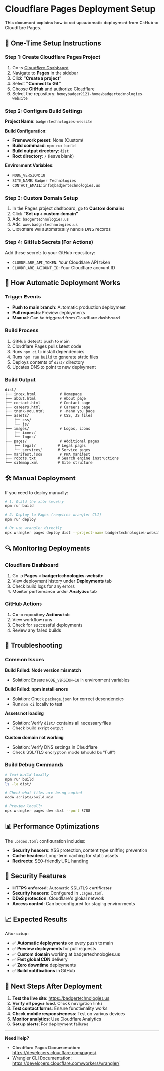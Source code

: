 # Cloudflare Pages Deployment Setup

This document explains how to set up automatic deployment from GitHub to Cloudflare Pages.

## 🚀 One-Time Setup Instructions

### Step 1: Create Cloudflare Pages Project

1. Go to [Cloudflare Dashboard](https://dash.cloudflare.com/)
2. Navigate to **Pages** in the sidebar
3. Click **"Create a project"**
4. Select **"Connect to Git"**
5. Choose **GitHub** and authorize Cloudflare
6. Select the repository: `honeybadger2121-home/badgertechnologies-website`

### Step 2: Configure Build Settings

**Project Name**: `badgertechnologies-website`

**Build Configuration**:
- **Framework preset**: None (Custom)
- **Build command**: `npm run build`
- **Build output directory**: `dist`
- **Root directory**: `/` (leave blank)

**Environment Variables**:
- `NODE_VERSION`: `18`
- `SITE_NAME`: `Badger Technologies`
- `CONTACT_EMAIL`: `info@badgertechnologies.us`

### Step 3: Custom Domain Setup

1. In the Pages project dashboard, go to **Custom domains**
2. Click **"Set up a custom domain"**
3. Add: `badgertechnologies.us`
4. Add: `www.badgertechnologies.us`
5. Cloudflare will automatically handle DNS records

### Step 4: GitHub Secrets (For Actions)

Add these secrets to your GitHub repository:
- `CLOUDFLARE_API_TOKEN`: Your Cloudflare API token
- `CLOUDFLARE_ACCOUNT_ID`: Your Cloudflare account ID

## 🔄 How Automatic Deployment Works

### Trigger Events
- **Push to main branch**: Automatic production deployment
- **Pull requests**: Preview deployments
- **Manual**: Can be triggered from Cloudflare dashboard

### Build Process
1. GitHub detects push to main
2. Cloudflare Pages pulls latest code
3. Runs `npm ci` to install dependencies
4. Runs `npm run build` to generate static files
5. Deploys contents of `dist/` directory
6. Updates DNS to point to new deployment

### Build Output
```
dist/
├── index.html           # Homepage
├── about.html           # About page
├── contact.html         # Contact page
├── careers.html         # Careers page
├── thank-you.html       # Thank you page
├── assets/              # CSS, JS files
│   ├── css/
│   └── js/
├── images/              # Logos, icons
│   ├── icons/
│   └── logos/
├── pages/               # Additional pages
│   ├── legal/          # Legal pages
│   └── services/       # Service pages
├── manifest.json        # PWA manifest
├── robots.txt          # Search engine instructions
└── sitemap.xml         # Site structure
```

## 🛠️ Manual Deployment

If you need to deploy manually:

```bash
# 1. Build the site locally
npm run build

# 2. Deploy to Pages (requires wrangler CLI)
npm run deploy

# Or use wrangler directly
npx wrangler pages deploy dist --project-name badgertechnologies-website
```

## 🔍 Monitoring Deployments

### Cloudflare Dashboard
1. Go to **Pages** > **badgertechnologies-website**
2. View deployment history under **Deployments** tab
3. Check build logs for any errors
4. Monitor performance under **Analytics** tab

### GitHub Actions
1. Go to repository **Actions** tab
2. View workflow runs
3. Check for successful deployments
4. Review any failed builds

## 🐛 Troubleshooting

### Common Issues

**Build Failed: Node version mismatch**
- Solution: Ensure `NODE_VERSION=18` in environment variables

**Build Failed: npm install errors**
- Solution: Check `package.json` for correct dependencies
- Run `npm ci` locally to test

**Assets not loading**
- Solution: Verify `dist/` contains all necessary files
- Check build script output

**Custom domain not working**
- Solution: Verify DNS settings in Cloudflare
- Check SSL/TLS encryption mode (should be "Full")

### Build Debug Commands

```bash
# Test build locally
npm run build
ls -la dist/

# Check what files are being copied
node scripts/build.mjs

# Preview locally
npx wrangler pages dev dist --port 8788
```

## 📊 Performance Optimizations

The `.pages.toml` configuration includes:
- **Security headers**: XSS protection, content type sniffing prevention
- **Cache headers**: Long-term caching for static assets
- **Redirects**: SEO-friendly URL handling

## 🔐 Security Features

- **HTTPS enforced**: Automatic SSL/TLS certificates
- **Security headers**: Configured in `.pages.toml`
- **DDoS protection**: Cloudflare's global network
- **Access control**: Can be configured for staging environments

## 📈 Expected Results

After setup:
- ✅ **Automatic deployments** on every push to main
- ✅ **Preview deployments** for pull requests  
- ✅ **Custom domain** working at badgertechnologies.us
- ✅ **Fast global CDN** delivery
- ✅ **Zero downtime** deployments
- ✅ **Build notifications** in GitHub

## 🎯 Next Steps After Deployment

1. **Test the live site**: https://badgertechnologies.us
2. **Verify all pages load**: Check navigation links
3. **Test contact forms**: Ensure functionality works
4. **Check mobile responsiveness**: Test on various devices
5. **Monitor analytics**: Use Cloudflare Analytics
6. **Set up alerts**: For deployment failures

---

**Need Help?** 
- Cloudflare Pages Documentation: https://developers.cloudflare.com/pages/
- Wrangler CLI Documentation: https://developers.cloudflare.com/workers/wrangler/